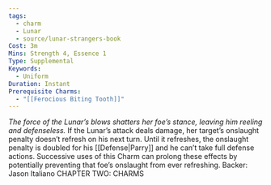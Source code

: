 ```yaml
---
tags:
  - charm
  - Lunar
  - source/lunar-strangers-book
Cost: 3m
Mins: Strength 4, Essence 1
Type: Supplemental
Keywords:
  - Uniform
Duration: Instant
Prerequisite Charms:
  - "[[Ferocious Biting Tooth]]"
---
```

*The force of the Lunar’s blows shatters her foe’s stance, leaving him reeling and defenseless.*
If the Lunar’s attack deals damage, her target’s onslaught penalty doesn’t refresh on his next turn. Until it refreshes, the onslaught penalty is doubled for his [[Defense|Parry]] and he can’t take full defense actions. Successive uses of this Charm can prolong these effects by potentially preventing that foe’s onslaught from ever refreshing.
Backer: Jason Italiano CHAPTER TWO: CHARMS